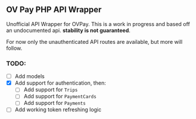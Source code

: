 ## OV Pay PHP API Wrapper
Unofficial API Wrapper for OVPay. This is a work in progress and based off an undocumented api. **stability is not 
guaranteed**.

For now only the unauthenticated API routes are available, but more will follow. 

### TODO:
- [ ] Add models
- [x] Add support for authentication, then:
  - [ ] Add support for `Trips`
  - [ ] Add support for `PaymentCards`
  - [ ] Add support for `Payments`
- [ ] Add working token refreshing logic

